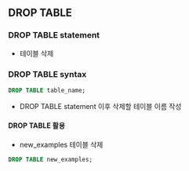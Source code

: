 ## DROP TABLE
### DROP TABLE statement
- 테이블 삭제

### DROP TABLE syntax
~~~SQL
DROP TABLE table_name;
~~~
- DROP TABLE statement 이후 삭제할 테이블 이름 작성

#### DROP TABLE 활용
- new_examples 테이블 삭제
~~~SQL
DROP TABLE new_examples;
~~~